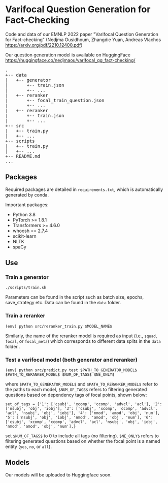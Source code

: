 # Varifocal Question Generation for Fact-Checking

Code and data of our EMNLP 2022 paper "Varifocal Question Generation for Fact-checking" (Nedjma Ousidhoum, Zhangdie Yuan, Andreas Vlachos https://arxiv.org/pdf/2210.12400.pdf)

Our question generation model is available on HuggingFace https://huggingface.co/nedjmaou/varifocal_qg_fact-checking/

<pre>
.
+-- data
|   +-- generator
|       +-- train.json
|       +-- ...
|   +-- reranker
|       +-- focal_train_question.json
|       +-- ...
|   +-- reranker
|       +-- train.json
|       +-- ...
+-- src
|   +-- train.py
|   +-- ...
+-- scripts
|   +-- train.py
|   +-- ...
+-- README.md
...
</pre>

## Packages
Required packages are detailed in `requirements.txt`, which is automatically generated by conda.

Important packages:
- Python 3.8
- PyTorch >= 1.8.1
- Transformers >= 4.6.0
- whoosh == 2.7.4
- scikit-learn
- NLTK
- spaCy 


## Use
### Train a generator
`./scripts/train.sh`

Parameters can be found in the script such as batch size, epochs, save_strategy etc. Data can be found in the `data` folder.
### Train a reranker
`(env) python src/reranker_train.py $MODEL_NAME$`

Similarly, the name of the reranker model is required as input (i.e., `squad`, `focal`, or `focal_meta`) which corresponds to different data splits in the `data` folder..
### Test a varifocal model (both generator and reranker)
`(env) python src/predict.py test $PATH_TO_GENERATOR_MODEL$ $PATH_TO_RERANKER_MODEL$ $NUM_OF_TAGS$ $NE_ONLY$`

where `$PATH_TO_GENERATOR_MODEL$` and `$PATH_TO_RERANKER_MODEL$` refer to the paths to each model, `$NUM_OF_TAGS$` refers to filtering generated questions based on dependency tags of focal points, shown below:

`set_of_tags = {'1': ['csubj', 'xcomp', 'ccomp', 'advcl', 'acl'],
               '2': ['nsubj', 'obj', 'iobj'],
               '3': ['csubj', 'xcomp', 'ccomp', 'advcl', 'acl', 'nsubj', 'obj', 'iobj'],
               '4': ['nmod', 'amod', 'obj', 'num'],
               '5': ['nsubj', 'obj', 'iobj', 'nmod', 'amod', 'obj', 'num'],
               '6': ['csubj', 'xcomp', 'ccomp', 'advcl', 'acl', 'nsubj', 'obj', 'iobj', 'nmod', 'amod', 'obj', 'num'],}`

set `$NUM_OF_TAGS$` to 0 to include all tags (no filtering). `$NE_ONLY$` refers to filtering generated questions based on whether the focal point is a named entity (`yes`, `no`, or `all`). 

## Models
Our models will be uploaded to Huggingface soon.
